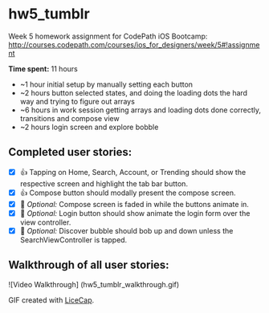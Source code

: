 # hw5_tumblr
Week 5 homework assignment for CodePath iOS Bootcamp: http://courses.codepath.com/courses/ios_for_designers/week/5#!assignment

**Time spent:** 11 hours
* ~1 hour initial setup by manually setting each button
* ~2 hours button selected states, and doing the loading dots the hard way and trying to figure out arrays
* ~6 hours in work session getting arrays and loading dots done correctly, transitions and compose view
* ~2 hours login screen and explore bobble

## Completed user stories:
* [x] :thumbsup: Tapping on Home, Search, Account, or Trending should show the respective screen and highlight the tab bar button.
* [x] :thumbsup: Compose button should modally present the compose screen.
* [x] :star2: _Optional:_ Compose screen is faded in while the buttons animate in.
* [x] :star2: _Optional:_ Login button should show animate the login form over the view controller.
* [x] :star2: _Optional:_ Discover bubble should bob up and down unless the SearchViewController is tapped.

## Walkthrough of all user stories:
![Video Walkthrough]
(hw5_tumblr_walkthrough.gif)

GIF created with [LiceCap](http://www.cockos.com/licecap/).
